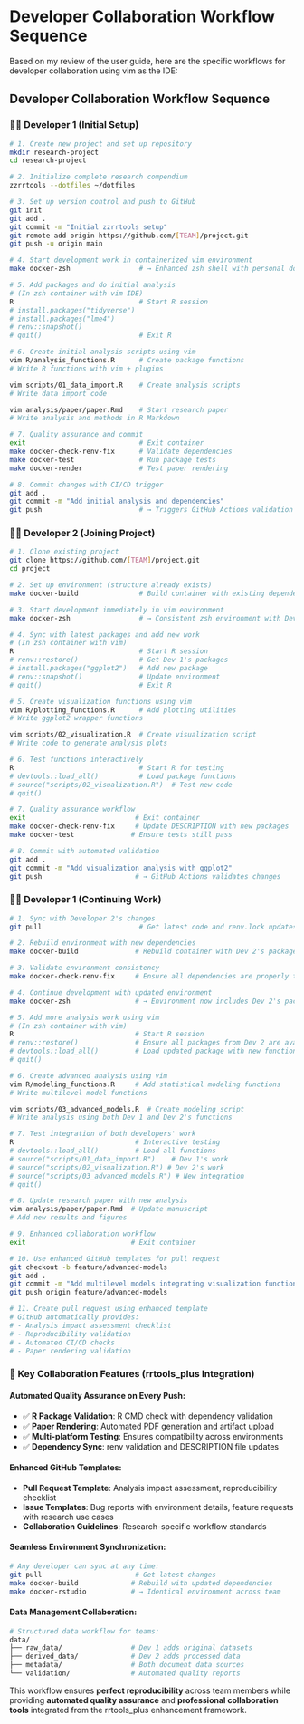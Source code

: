 # Developer Collaboration Workflow Sequence

Based on my review of the user guide, here are the specific workflows for developer collaboration using vim as the IDE:

## **Developer Collaboration Workflow Sequence**

### **🧑‍💻 Developer 1 (Initial Setup)**
```bash
# 1. Create new project and set up repository
mkdir research-project
cd research-project

# 2. Initialize complete research compendium
zzrrtools --dotfiles ~/dotfiles

# 3. Set up version control and push to GitHub
git init
git add .
git commit -m "Initial zzrrtools setup"
git remote add origin https://github.com/[TEAM]/project.git
git push -u origin main

# 4. Start development work in containerized vim environment
make docker-zsh                 # → Enhanced zsh shell with personal dotfiles

# 5. Add packages and do initial analysis
# (In zsh container with vim IDE)
R                               # Start R session
# install.packages("tidyverse")
# install.packages("lme4") 
# renv::snapshot()
# quit()                        # Exit R

# 6. Create initial analysis scripts using vim
vim R/analysis_functions.R      # Create package functions
# Write R functions with vim + plugins

vim scripts/01_data_import.R    # Create analysis scripts
# Write data import code

vim analysis/paper/paper.Rmd    # Start research paper
# Write analysis and methods in R Markdown

# 7. Quality assurance and commit
exit                            # Exit container
make docker-check-renv-fix      # Validate dependencies
make docker-test                # Run package tests
make docker-render              # Test paper rendering

# 8. Commit changes with CI/CD trigger
git add .
git commit -m "Add initial analysis and dependencies"
git push                        # → Triggers GitHub Actions validation
```

### **👩‍💻 Developer 2 (Joining Project)**
```bash
# 1. Clone existing project
git clone https://github.com/[TEAM]/project.git
cd project

# 2. Set up environment (structure already exists)
make docker-build               # Build container with existing dependencies

# 3. Start development immediately in vim environment
make docker-zsh                 # → Consistent zsh environment with Dev 1

# 4. Sync with latest packages and add new work
# (In zsh container with vim)
R                               # Start R session
# renv::restore()               # Get Dev 1's packages
# install.packages("ggplot2")   # Add new package
# renv::snapshot()              # Update environment
# quit()                        # Exit R

# 5. Create visualization functions using vim
vim R/plotting_functions.R      # Add plotting utilities
# Write ggplot2 wrapper functions

vim scripts/02_visualization.R  # Create visualization script
# Write code to generate analysis plots

# 6. Test functions interactively
R                               # Start R for testing
# devtools::load_all()          # Load package functions
# source("scripts/02_visualization.R")  # Test new code
# quit()

# 7. Quality assurance workflow
exit                           # Exit container
make docker-check-renv-fix     # Update DESCRIPTION with new packages
make docker-test              # Ensure tests still pass

# 8. Commit with automated validation
git add .
git commit -m "Add visualization analysis with ggplot2"
git push                       # → GitHub Actions validates changes
```

### **🧑‍💻 Developer 1 (Continuing Work)**
```bash
# 1. Sync with Developer 2's changes
git pull                        # Get latest code and renv.lock updates

# 2. Rebuild environment with new dependencies
make docker-build              # Rebuild container with Dev 2's packages

# 3. Validate environment consistency
make docker-check-renv-fix     # Ensure all dependencies are properly tracked

# 4. Continue development with updated environment
make docker-zsh                # → Environment now includes Dev 2's packages

# 5. Add more analysis work using vim
# (In zsh container with vim)
R                              # Start R session
# renv::restore()              # Ensure all packages from Dev 2 are available
# devtools::load_all()         # Load updated package with new functions
# quit()

# 6. Create advanced analysis using vim
vim R/modeling_functions.R     # Add statistical modeling functions
# Write multilevel model functions

vim scripts/03_advanced_models.R  # Create modeling script
# Write analysis using both Dev 1 and Dev 2's functions

# 7. Test integration of both developers' work
R                              # Interactive testing
# devtools::load_all()         # Load all functions
# source("scripts/01_data_import.R")    # Dev 1's work
# source("scripts/02_visualization.R") # Dev 2's work  
# source("scripts/03_advanced_models.R") # New integration
# quit()

# 8. Update research paper with new analysis
vim analysis/paper/paper.Rmd  # Update manuscript
# Add new results and figures

# 9. Enhanced collaboration workflow
exit                          # Exit container

# 10. Use enhanced GitHub templates for pull request
git checkout -b feature/advanced-models
git add .
git commit -m "Add multilevel models integrating visualization functions"
git push origin feature/advanced-models

# 11. Create pull request using enhanced template
# GitHub automatically provides:
# - Analysis impact assessment checklist
# - Reproducibility validation
# - Automated CI/CD checks
# - Paper rendering validation
```

### **🔄 Key Collaboration Features (rrtools_plus Integration)**

#### **Automated Quality Assurance on Every Push:**
- ✅ **R Package Validation**: R CMD check with dependency validation
- ✅ **Paper Rendering**: Automated PDF generation and artifact upload
- ✅ **Multi-platform Testing**: Ensures compatibility across environments
- ✅ **Dependency Sync**: renv validation and DESCRIPTION file updates

#### **Enhanced GitHub Templates:**
- **Pull Request Template**: Analysis impact assessment, reproducibility checklist
- **Issue Templates**: Bug reports with environment details, feature requests with research use cases
- **Collaboration Guidelines**: Research-specific workflow standards

#### **Seamless Environment Synchronization:**
```bash
# Any developer can sync at any time:
git pull                       # Get latest changes
make docker-build             # Rebuild with updated dependencies
make docker-rstudio           # → Identical environment across team
```

#### **Data Management Collaboration:**
```bash
# Structured data workflow for teams:
data/
├── raw_data/                 # Dev 1 adds original datasets
├── derived_data/             # Dev 2 adds processed data  
├── metadata/                 # Both document data sources
└── validation/               # Automated quality reports
```

This workflow ensures **perfect reproducibility** across team members while providing **automated quality assurance** and **professional collaboration tools** integrated from the rrtools_plus enhancement framework.